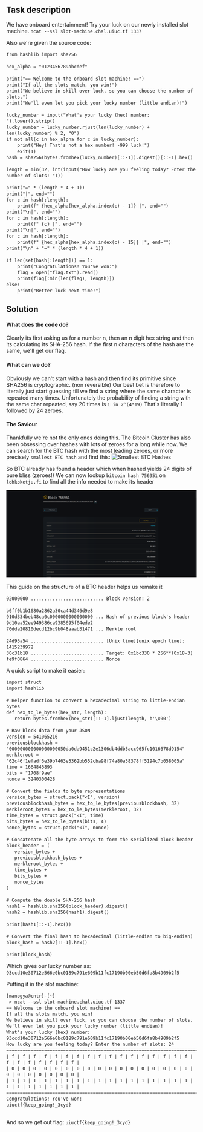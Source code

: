 ## Task description
We have onboard entertainment! Try your luck on our newly installed slot machine.
`ncat --ssl slot-machine.chal.uiuc.tf 1337`

Also we're given the source code:
```
from hashlib import sha256

hex_alpha = "0123456789abcdef"

print("== Welcome to the onboard slot machine! ==")
print("If all the slots match, you win!")
print("We believe in skill over luck, so you can choose the number of slots.")
print("We'll even let you pick your lucky number (little endian)!")

lucky_number = input("What's your lucky (hex) number: ").lower().strip()
lucky_number = lucky_number.rjust(len(lucky_number) + len(lucky_number) % 2, "0")
if not all(c in hex_alpha for c in lucky_number):
    print("Hey! That's not a hex number! -999 luck!")
    exit(1)
hash = sha256(bytes.fromhex(lucky_number)[::-1]).digest()[::-1].hex()

length = min(32, int(input("How lucky are you feeling today? Enter the number of slots: ")))

print("=" * (length * 4 + 1))
print("|", end="")
for c in hash[:length]:
    print(f" {hex_alpha[hex_alpha.index(c) - 1]} |", end="")
print("\n|", end="")
for c in hash[:length]:
    print(f" {c} |", end="")
print("\n|", end="")
for c in hash[:length]:
    print(f" {hex_alpha[hex_alpha.index(c) - 15]} |", end="")
print("\n" + "=" * (length * 4 + 1))

if len(set(hash[:length])) == 1:
    print("Congratulations! You've won:")
    flag = open("flag.txt").read()
    print(flag[:min(len(flag), length)])
else:
    print("Better luck next time!")
```

## Solution
#### What does the code do?
Clearly its first asking us for a number n, then an n digit hex string and then its calculating its SHA-256 hash. If the first n characters of the hash are the same, we'll get our flag. 

#### What can **we** do?
Obviously we can't start with a hash and then find its primitive since SHA256 is cryptographic. (non reversible) Our best bet is therefore to literally just start guessing till we find a string where the same character is repeated many times. Unfortunately the probability of finding a string with the same char repeated, say 20 times is `1 in 2^(4*19)` That's literally 1 followed by 24 zeroes. 

#### The Saviour
Thankfully we're not the only ones doing this. The Bitcoin Cluster has also been obsessing over hashes with lots of zeroes for a long while now. We can search for the BTC hash with the most leading zeroes, or more precisely `smallest BTC hash` and find this:
![Smallest BTC Hashes](https://github.com/manogyasingh/ctf_writeups/blob/main/uiuctf24/MEDIA/Pasted%20image%20240707215701.png)

So BTC already has found a header which when hashed yields 24 digits of pure bliss (zeroes!)
We can now lookup `bitcoin hash 756951` on `lohkoketju.fi` to find all the info needed to make its header

![Info on Block 756951](https://github.com/manogyasingh/ctf_writeups/blob/main/uiuctf24/MEDIA/Pasted%20image%2020240707215746.png)

This guide on the structure of a BTC header helps us remake it
```
02000000 ........................... Block version: 2

b6ff0b1b1680a2862a30ca44d346d9e8
910d334beb48ca0c0000000000000000 ... Hash of previous block's header
9d10aa52ee949386ca9385695f04ede2
70dda20810decd12bc9b048aaab31471 ... Merkle root

24d95a54 ........................... [Unix time][unix epoch time]: 1415239972
30c31b18 ........................... Target: 0x1bc330 * 256**(0x18-3)
fe9f0864 ........................... Nonce
```

A quick script to make it easier:
 ```
import struct
import hashlib

# Helper function to convert a hexadecimal string to little-endian bytes
def hex_to_le_bytes(hex_str, length):
    return bytes.fromhex(hex_str)[::-1].ljust(length, b'\x00')

# Raw block data from your JSON
version = 541065216
previousblockhash = "000000000000000000050da0da9451c2e1306db4ddb5acc965fc1016678d9154"
merkleroot = "62c46f1efadf6e39b7463e5362bb552cba98f74a80a58378ff5194c7b058005a"
time = 1664846893
bits = "1708f9ae"
nonce = 3240300428

# Convert the fields to byte representations
version_bytes = struct.pack("<I", version)
previousblockhash_bytes = hex_to_le_bytes(previousblockhash, 32)
merkleroot_bytes = hex_to_le_bytes(merkleroot, 32)
time_bytes = struct.pack("<I", time)
bits_bytes = hex_to_le_bytes(bits, 4)
nonce_bytes = struct.pack("<I", nonce)

# Concatenate all the byte arrays to form the serialized block header
block_header = (
    version_bytes +
    previousblockhash_bytes +
    merkleroot_bytes +
    time_bytes +
    bits_bytes +
    nonce_bytes
)

# Compute the double SHA-256 hash
hash1 = hashlib.sha256(block_header).digest()
hash2 = hashlib.sha256(hash1).digest()

print(hash1[::-1].hex())

# Convert the final hash to hexadecimal (little-endian to big-endian)
block_hash = hash2[::-1].hex()

print(block_hash)
```

Which gives our lucky number as:
`93ccd10e30712e566e0bc0189c791e609b11fc17190b00eb50d6fa8b4909b2f5`

Putting it in the slot machine:
```
[manogya@cntr]-[~]
 > ncat --ssl slot-machine.chal.uiuc.tf 1337
== Welcome to the onboard slot machine! ==
If all the slots match, you win!
We believe in skill over luck, so you can choose the number of slots.
We'll even let you pick your lucky number (little endian)!
What's your lucky (hex) number: 93ccd10e30712e566e0bc0189c791e609b11fc17190b00eb50d6fa8b4909b2f5
How lucky are you feeling today? Enter the number of slots: 24
=================================================================================================
| f | f | f | f | f | f | f | f | f | f | f | f | f | f | f | f | f | f | f | f | f | f | f | f |
| 0 | 0 | 0 | 0 | 0 | 0 | 0 | 0 | 0 | 0 | 0 | 0 | 0 | 0 | 0 | 0 | 0 | 0 | 0 | 0 | 0 | 0 | 0 | 0 |
| 1 | 1 | 1 | 1 | 1 | 1 | 1 | 1 | 1 | 1 | 1 | 1 | 1 | 1 | 1 | 1 | 1 | 1 | 1 | 1 | 1 | 1 | 1 | 1 |
=================================================================================================
Congratulations! You've won:
uiuctf{keep_going!_3cyd}


```

And so we get out flag:
`uiuctf{keep_going!_3cyd}`
